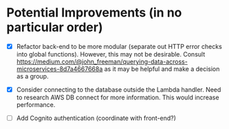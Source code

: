 # Potential Improvements (in no particular order)

- [x] Refactor back-end to be more modular (separate out HTTP error checks into global functions). However, this may not be desirable. Consult https://medium.com/@john_freeman/querying-data-across-microservices-8d7a4667668a as it may be helpful and make a decision as a group.

- [x] Consider connecting to the database outside the Lambda handler. Need to research AWS DB connect for more information. This would increase performance.

- [ ] Add Cognito authentication (coordinate with front-end?)
